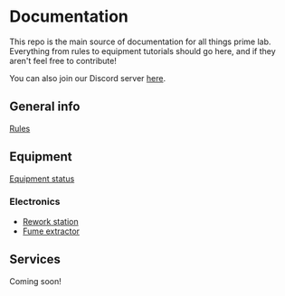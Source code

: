 # Documentation

This repo is the main source of documentation for all things prime lab. Everything from rules to equipment tutorials should go here, and if they aren't feel free to contribute!

You can also join our Discord server [here](https://discord.gg/NwhNvKc).

## General info

[Rules](rules.md)

## Equipment

[Equipment status](status.md)

### Electronics

- [Rework station](solder/rework.md)
- [Fume extractor](solder/fumeextractor.md)

## Services

Coming soon!
